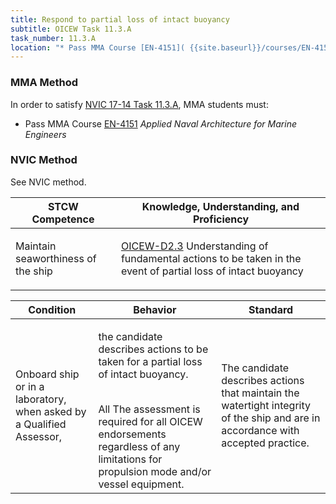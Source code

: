 ```yaml
---
title: Respond to partial loss of intact buoyancy
subtitle: OICEW Task 11.3.A 
task_number: 11.3.A
location: "* Pass MMA Course [EN-4151]( {{site.baseurl}}/courses/EN-4151) *Applied Naval Architecture for Marine Engineers*" 
---
```



### MMA Method

In order to satisfy  [NVIC 17-14  Task  11.3.A]({{site.baseurl}}/assets/images/nvic-17-14.pdf), MMA students must:

* Pass MMA Course [EN-4151]( {{site.baseurl}}/courses/EN-4151) *Applied Naval Architecture for Marine Engineers*


### NVIC Method

<a onclick="togglevisibility('nvic_methods')" >See NVIC method.</a>

<div id='nvic_methods' class='hide'>

<table>
<thead>
<tr>
<th class='forty'> STCW Competence </th>
<th class='sixty'> Knowledge, Understanding, and Proficiency </th>
</tr>
</thead>




<tbody>
<tr><td markdown='1'>

Maintain seaworthiness of the ship

</td><td markdown='1'>

[OICEW-D2.3](../../tables/31.html#OICEW-D2.3) Understanding of fundamental actions to be taken in the event of partial loss of intact buoyancy

</td></tr>


</tbody>
</table>


<table>
<thead>
<tr><th class='twenty'>  Condition </th><th class='twenty'> Behavior </th><th  class='sixty'>Standard </th></tr>
</thead>
<tbody >



<tr><td markdown='1'>

Onboard ship or in a laboratory, when asked by a Qualified Assessor,

</td><td markdown='1'>

the candidate describes actions to be taken for a partial loss of intact buoyancy.

<br>

<div class="tooltip">All
<span class="tooltiptext">
The assessment is required for all OICEW endorsements regardless of any limitations for propulsion mode and/or vessel equipment.
</span>
</div>


</td><td markdown='1'>

The candidate describes actions that maintain the watertight integrity of the ship and are in accordance with accepted practice.

</td></tr>
</tbody>
</table>
</div>
